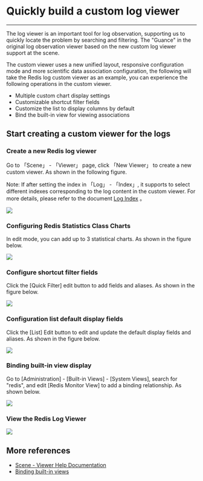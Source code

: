 # Quickly build a custom log viewer
---

The log viewer is an important tool for log observation, supporting us to quickly locate the problem by searching and filtering. The "Guance" in the original log observation viewer based on the new custom log viewer support at the scene.

The custom viewer uses a new unified layout, responsive configuration mode and more scientific data association configuration, the following will take the Redis log custom viewer as an example, you can experience the following operations in the custom viewer.

- Multiple custom chart display settings
- Customizable shortcut filter fields
- Customize the list to display columns by default
- Bind the built-in view for viewing associations

## Start creating a custom viewer for the logs
### Create a new Redis log viewer
Go to 「Scene」 - 「Viewer」 page, click 「New Viewer」 to create a new custom viewer. As shown in the following figure.

Note: If after setting the index in 「Log」 - 「Index」, it supports to select different indexes corresponding to the log content in the custom viewer. For more details, please refer to the document [Log Index](../../logs/multi-index.md) 。

![](../img/1111.gif)

### Configuring Redis Statistics Class Charts
In edit mode, you can add up to 3 statistical charts. As shown in the figure below.

![](../img/2222.gif)

### Configure shortcut filter fields
Click the [Quick Filter] edit button to add fields and aliases. As shown in the figure below.

![](../img/3333.gif)

### Configuration list default display fields
Click the [List] Edit button to edit and update the default display fields and aliases. As shown in the figure below.

![](../img/4444.gif)

### Binding built-in view display
Go to [Administration] - [Built-in Views] - [System Views], search for "redis", and edit [Redis Monitor View] to add a binding relationship. As shown below.

![](../img/5555.gif)

### View the Redis Log Viewer

![](../img/6666.gif)

## More references

- [Scene - Viewer Help Documentation](index.md)
- [Binding built-in views](../../scene/built-in-view/bind-view.md)

